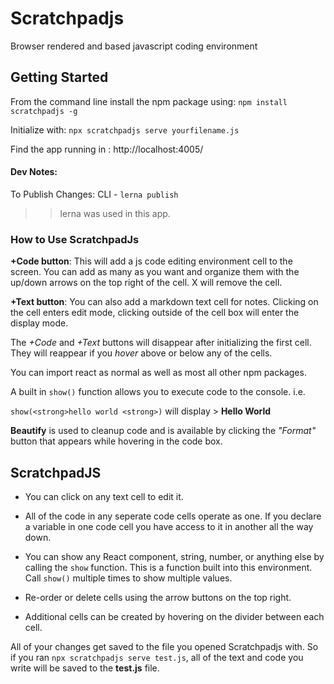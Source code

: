 # Scratchpadjs
Browser rendered and based javascript coding environment


## Getting Started
From the command line install the npm package using: `npm install scratchpadjs -g`

Initialize with: `npx scratchpadjs serve yourfilename.js`

Find the app running in : http://localhost:4005/


#### Dev Notes:
To Publish Changes: CLI - `lerna publish`

> > lerna was used in this app.



### How to Use ScratchpadJs

**+Code button**: This will add a js code editing environment cell to the screen. You can add as many as you want and organize them with the up/down arrows on the top right of the cell. X will remove the cell.

**+Text button**: You can also add a markdown text cell for notes. Clicking on the cell enters edit mode, clicking outside of the cell box will enter the display mode.

The *+Code* and *+Text* buttons will disappear after initializing the first cell. They will reappear if you *hover* above or below any of the cells.

You can import react as normal as well as most all other npm packages.

A built in `show()` function allows you to execute code to the console.
i.e.

`show(<strong>hello world <strong>)` will display > **Hello World**

**Beautify** is used to cleanup code and is available by clicking the *"Format"* button that appears while hovering in the code box.

## ScratchpadJS

- You can click on any text cell to edit it.

- All of the code in any seperate code cells operate as one. If you declare a variable in one code cell you have access to it in another all the way down.

- You can show any React component, string, number, or anything else by calling the `show` function. This is a function built into this environment. Call `show()` multiple times to show multiple values.

- Re-order or delete cells using the arrow buttons on the top right.

- Additional cells can be created by hovering on the divider between each cell.

All of your changes get saved to the file you opened Scratchpadjs with. So if you ran `npx scratchpadjs serve test.js`, all of the text and code you write will be saved to the **test.js** file.
